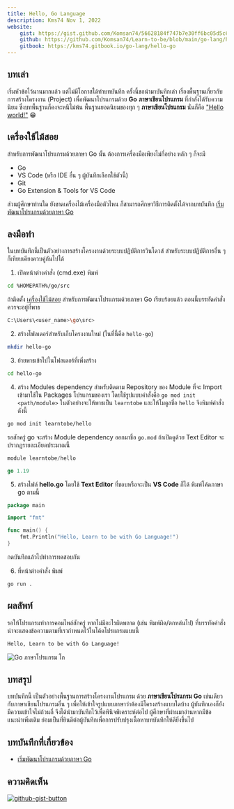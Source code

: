 ```yaml
---
title: Hello, Go Language
description: Kms74 Nov 1, 2022
website:
    gist: https://gist.github.com/Komsan74/56628184f747b7e30ff6bc05d5c6f056
    github: https://github.com/Komsan74/Learn-to-be/blob/main/go-lang/hello-go.md
    gitbook: https://kms74.gitbook.io/go-lang/hello-go
---
```


## บทเล่า<a name="info"></a>

เริ่มหัวข้อไว้นานมากแล้ว แต่ไม่มีโอกาสได้ทำบทบันทึก ครั้งนี้ขอนำมาบันทึกเล่า เรื่องพื้นฐานเกี่ยวกับการสร้างโครงงาน (Project) เพื่อพัฒนาโปรแกรมด้วย **Go** **ภาษาเขียนโปรแกรม** ที่กำลังได้รับความนิยม ซึ่งบทพื้นฐานก็คงจะหนีไม่พ้น พื้นฐานยอดนิยมของทุก ๆ **ภาษาเขียนโปรแกรม** นั่นก็คือ ["Hello world!"](#result) :grin:

## เครื่องใช้ไม้สอย<a name="tools"></a>

สำหรับการพัฒนาโปรแกรมด้วยภาษา Go นั้น ต้องการเครื่องมือเพียงไม่กี่อย่าง หลัก ๆ ก็จะมี

* Go
* VS Code (หรือ IDE อื่น ๆ ผู้บันทึกเลือกใช้ตัวนี้)
* Git
* Go Extension & Tools for VS Code

ส่วนผู้ศึกษาท่านใด ยังขาดเครื่องไม้เครื่องมือตัวไหน ก็สามารถศึกษาวิธีการติดตั้งได้จากบทบันทึก [เริ่มพัฒนาโปรแกรมด้วยภาษา Go](getting-started.md)

## ลงมือทำ<a name="coding"></a>

ในบทบันทึกนี้เป็นตัวอย่างการสร้างโครงงานด้วยระบบปฏิบัติการวินโดวส์ สำหรับระบบปฏิบัติการอื่น ๆ ก็เทียบเคียงควบคู่กันไปได้

1. เปิดหน้าต่างคำสั่ง (cmd.exe) พิมพ์
```sh
cd %HOMEPATH%/go/src
```
ถ้าติดตั้ง [เครื่องใช้ไม้สอย](#tools) สำหรับการพัฒนาโปรแกรมด้วยภาษา Go เรียบร้อยแล้ว ตอนนี้บรรทัดคำสั่งควรจะอยู่ที่พาธ
```sh
C:\Users\<user_name>\go\src>
```
2. สร้างโฟลเดอร์สำหรับเก็บโครงงานใหม่ (ในที่นี้คือ `hello-go`)

```sh
mkdir hello-go
```

3. ย้ายพาธเข้าไปในโฟลเดอร์ที่เพิ่งสร้าง

```sh
cd hello-go
```

4. สร้าง Modules dependency สำหรับติดตาม Repository ของ Module ที่จะ Import เข้ามาใช้ใน Packages โปรแกรมของเรา โดยใช้รูปแบบคำสั่งคือ `go mod init <path/module>` ในตัวอย่างจะให้พาธเป็น `learntobe` และให้โมดูลชื่อ `hello`
จึงพิมพ์คำสั่งดังนี้

```sh
go mod init learntobe/hello
```

รอสักครู่ go จะสร้าง Module dependency ออกมาชื่อ `go.mod` ถ้าเปิดดูด้วย Text Editor จะปรากฏรายละเอียดประมาณนี้

```go
module learntobe/hello

go 1.19
```

5. สร้างไฟล์ **hello.go** โดยใช้ **Text Editor** ที่ชอบหรือจะเป็น **VS Code** ก็ได้ พิมพ์โค้ดภาษา go ตามนี้

```go
package main

import "fmt"

func main() {
    fmt.Println("Hello, Learn to be with Go Language!")
}
```

กดบันทึกแล้วไปทำการทดสอบกัน

6. ที่หน้าต่างคำสั่ง พิมพ์

```sh
go run .
```

## ผลลัพท์<a name="result"></a>

รอให้โปรแกรมทำการคอมไพล์สักครู่ หากไม่มีอะไรผิดพลาด (เช่น พิมพ์ผิด/ตกหล่นไป) ที่บรรทัดคำสั่งน่าจะแสดงข้อความตามที่เรากำหนดไว้ในโค้ดโปรแกรมแบบนี้

```sh
Hello, Learn to be with Go Language!
```

![Go ภาษาโปรแกรม โก](https://user-images.githubusercontent.com/52767363/199150780-70e4adcd-fa11-4bbf-91f7-b1684318a39d.png)

## บทสรุป<a name="conclusion"></a>

บทบันทึกนี้ เป็นตัวอย่างพื้นฐานการสร้างโครงงานโปรแกรม ด้วย **ภาษาเขียนโปรแกรม**  **Go** เช่นเดียวกับภาษาเขียนโปรแกรมอื่น ๆ เพื่อให้เข้าใจรูปแบบภาษาว่าต้องมีโครงสร้างแบบใดบ้าง ผู้บันทึกเองก็ยังมีความเข้าใจไม่ถ้วนถี่ จึงได้นำมาบันทึกไว้เพื่อพินิจพิเคราะห์ต่อไป ผู้ศึกษาที่ผ่านมาอ่านหากมีข้อแนะนำเพิ่มเติม ย่อมเป็นที่ยินดีต่อผู้บันทึกเพื่อการปรับปรุงเนื้อหาบทบันทึกให้ดียิ่งขึ้นไป

## บทบันทึกที่เกี่ยวข้อง
* [เริ่มพัฒนาโปรแกรมด้วยภาษา Go](getting-started.md)

## ความคิดเห็น

[![github-gist-button](https://user-images.githubusercontent.com/52767363/191145099-9f4a51a2-35cc-495f-82e1-284d769a9052.png)][comment]

[comment]: https://gist.github.com/Komsan74/56628184f747b7e30ff6bc05d5c6f056